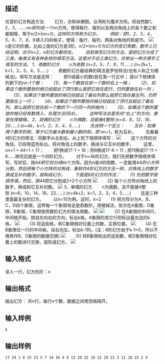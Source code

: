 ## 描述

任意阶幻方构造方法: 　　幻方，亦称纵横图。台湾称为魔术方阵。将自然数1，2，3，……n*n排列成一个n*n方阵，使得每行、每列以及两对角线上的各个数之和都相等，等于n/2*(n*n+1)，这样的方阵称为幻方。 　　例如：把1，2，3，4，5，6，7，8，9填入3*3的格子，使得：每行、每列、两条对角线的和是15。 <img border=0 src=http://127.0.0.1:80/JudgeOnline/images/P1571_1.jpg> 　　n是它的阶数，比如上面的幻方是3阶。n/2*(n*n+1)为幻方的变幻常数。数学上已经证明，对于n>2，n阶幻方都存在。 　　目前填写幻方的方法，是把幻方分成了三类，每类又有各种各样的填写方法。这里对于这三类幻方，仅举出一种方便手工填写的方法。 1、奇数阶幻方 　　n为奇数 (n=3，5，7，9，11……) (n=2*k+1，k=1，2，3，4，5……) 　　奇数阶幻方最经典的填法是罗伯特法(也有人称之为楼梯法)。填写方法是这样： 　　把1(或最小的数)放在第一行正中； 按以下规律排列剩下的n*n-1个数： 　　(1)、每一个数放在前一个数的右上一格； 　　(2)、如果这个数所要放的格已经超出了顶行那么就把它放在底行，仍然要放在右一列； 　　(3)、如果这个数所要放的格已经超出了最右列那么就把它放在最左列，仍然要放在上一行； 　　(4)、如果这个数所要放的格已经超出了顶行且超出了最右列，那么就把它放在前一个数的下一行同一列的格内； 　　(5)、如果这个数所要放的格已经有数填入，处理方法同(4)。 　　这种写法总是先向“右上”的方向，象是在爬楼梯。 2、双偶阶幻方 　　n为偶数，且能被4整除 (n=4，8，12，16，20……) (n=4k，k=1，2，3，4，5……) 　　先说明一个定义： 　　互补：如果两个数字的和，等于幻方最大数和最小数的和，即 n*n+1，称为互补。 　　先看看4阶幻方的填法：将数字从左到右、从上到下按顺序填写： <img border=0 src=http://127.0.0.1:80/JudgeOnline/images/P1571_2.jpg> 　　这个方阵的对角线，已经用蓝色标出。将对角线上的数字，换成与它互补的数字。 　　这里，n*n+1 = 4*4+1 = 17； 　　把1换成17-1 = 16；把6换成17-6 = 11；把11换成17-11 = 6……换完后就是一个四阶幻方。 　　对于n=4k阶幻方，我们先把数字按顺序填写。写好后，按4*4把它划分成k*k个方阵。因为n是4的倍数，一定能用4*4的小方阵分割。然后把每个小方阵的对角线，象制作4阶幻方的方法一样，对角线上的数字换成互补的数字，就构成幻方。 　　下面是8阶幻方的作法： 　　(1) 先把数字按顺序填。然后，按4*4把它分割成2*2个小方阵 <img border=0 src=http://127.0.0.1:80/JudgeOnline/images/P1571_3.jpg> 　　(2) 每个小方阵对角线上的数字，换成和它互补的数。 <img border=0 src=http://127.0.0.1:80/JudgeOnline/images/P1571_4.jpg> 3、单偶阶幻方 　　n为偶数，且不能被4整除 (n=6，10，14，18，22……) (n=4k+2，k=1，2，3，4，5……) 　　这是三种里面最复杂的幻方。 　　以n=10为例。这时，k=2 　　(1) 把方阵分为A，B，C，D四个象限，这样每一个象限肯定是奇数阶。用楼梯法，依次在A象限，D象限，B象限，C象限按奇数阶幻方的填法填数。 <img border=0 src=http://127.0.0.1:80/JudgeOnline/images/P1571_5.jpg> <img border=0 src=http://127.0.0.1:80/JudgeOnline/images/P1571_6.jpg> 　　(2) 在A象限的中间行、中间格开始，按自左向右的方向，标出k格。A象限的其它行则标出最左边的k格。 <img border=0 src=http://127.0.0.1:80/JudgeOnline/images/P1571_7.jpg> 　　(3) 将这些格，和C象限相对位置上的数，互换位置。 <img border=0 src=http://127.0.0.1:80/JudgeOnline/images/P1571_8.jpg> 　　(4) 在B象限任一行的中间格，自右向左，标出k-1列。(注：6阶幻方由于k-1=0，所以不用再作B、D象限的数据交换) <img border=0 src=http://127.0.0.1:80/JudgeOnline/images/P1571_9.jpg> 　　(5) 将B象限标出的这些数，和D象限相对位置上的数进行交换，就形成幻方。 <img border=0 src=http://127.0.0.1:80/JudgeOnline/images/P1571_10.jpg> 

## 输入格式

读入一行，幻方的阶：n

## 输出格式

输出幻方： 共n行，每行n个数，数据之间用空隔隔开。

## 输入样例

```plaintext
5
```

## 输出样例

```plaintext
17 24 1 8 15 23 5 7 14 16 4 6 13 20 22 10 12 19 21 3 11 18 25 2 9 
```



 



 


